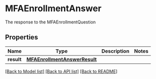 # MFAEnrollmentAnswer

The response to the MFAEnrollmentQuestion
## Properties
Name | Type | Description | Notes
------------ | ------------- | ------------- | -------------
**result** | [**MFAEnrollmentAnswerResult**](MFAEnrollmentAnswerResult.md) |  | 

[[Back to Model list]](../README.md#documentation-for-models) [[Back to API list]](../README.md#documentation-for-api-endpoints) [[Back to README]](../README.md)


